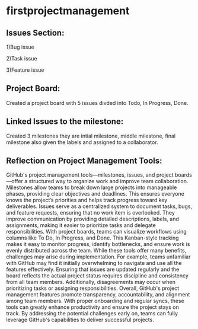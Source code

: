 # firstprojectmanagement

## Issues Section:

1)Bug issue

2)Task issue

3)Feature issue

## Project Board:

Created a project board with 5 issues divded into Todo, In Progress, Done.

## Linked Issues to the milestone:

Created 3 milestones they are intial milestone, middle milestone, final milestone also given the labels and assigned to a collaborator.

## Reflection on Project Management Tools:

GitHub's project management tools—milestones, issues, and project boards—offer a structured way to organize work and improve team collaboration. Milestones allow teams to break down large projects into manageable phases, providing clear objectives and deadlines. This ensures everyone knows the project’s priorities and helps track progress toward key deliverables. Issues serve as a centralized system to document tasks, bugs, and feature requests, ensuring that no work item is overlooked. They improve communication by providing detailed descriptions, labels, and assignments, making it easier to prioritize tasks and delegate responsibilities. With project boards, teams can visualize workflows using columns like To Do, In Progress, and Done. This Kanban-style tracking makes it easy to monitor progress, identify bottlenecks, and ensure work is evenly distributed across the team. While these tools offer many benefits, challenges may arise during implementation. For example, teams unfamiliar with GitHub may find it initially overwhelming to navigate and use all the features effectively. Ensuring that issues are updated regularly and the board reflects the actual project status requires discipline and consistency from all team members. Additionally, disagreements may occur when prioritizing tasks or assigning responsibilities. Overall, GitHub's project management features promote transparency, accountability, and alignment among team members. With proper onboarding and regular syncs, these tools can greatly enhance productivity and ensure the project stays on track. By addressing the potential challenges early on, teams can fully leverage GitHub's capabilities to deliver successful projects.
